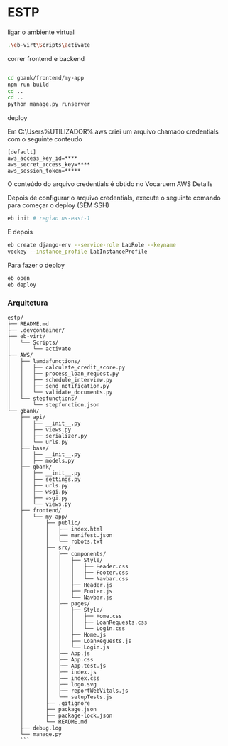 # ESTP

ligar o ambiente virtual

```bash
.\eb-virt\Scripts\activate   
```

correr frontend e backend

```bash

cd gbank/frontend/my-app
npm run build
cd ..
cd ..
python manage.py runserver
```

deploy

Em C:\Users\%UTILIZADOR%\.aws criei um arquivo chamado credentials com o seguinte conteudo

```plaintext
[default]
aws_access_key_id=****
aws_secret_access_key=****
aws_session_token=*****
```

O conteúdo do arquivo credentials é obtido no Vocaruem AWS Details

Depois de configurar o arquivo credentials, execute o seguinte comando para começar o deploy (SEM SSH)

```bash
eb init # regiao us-east-1
```

E depois

```bash
eb create django-env --service-role LabRole --keyname
vockey --instance_profile LabInstanceProfile
```

Para fazer o deploy

```bash
eb open
eb deploy
```

### Arquitetura

```plaintext
estp/
├── README.md
├── .devcontainer/
├── eb-virt/
│   └── Scripts/
│       └── activate
├── AWS/
│   ├── lamdafunctions/
│   │   ├── calculate_credit_score.py
│   │   ├── process_loan_request.py
│   │   ├── schedule_interview.py
│   │   ├── send_notification.py
│   │   └── validate_documents.py
│   └── stepfunctions/
│       └── stepfunction.json
└── gbank/
    ├── api/
    │   ├── __init__.py
    │   ├── views.py
    │   ├── serializer.py
    │   └── urls.py
    ├── base/
    │   ├── __init__.py
    │   ├── models.py
    ├── gbank/
    │   ├── __init__.py
    │   ├── settings.py
    │   ├── urls.py
    │   ├── wsgi.py
    │   ├── asgi.py
    │   └── views.py
    ├── frontend/
    │   └── my-app/
    │       ├── public/
    │       │   ├── index.html
    │       │   ├── manifest.json
    │       │   └── robots.txt
    │       ├── src/
    │       │   ├── components/
    │       │   │   ├── Style/
    │       │   │   │   ├── Header.css
    │       │   │   │   ├── Footer.css
    │       │   │   │   └── Navbar.css
    │       │   │   ├── Header.js
    │       │   │   ├── Footer.js
    │       │   │   └── Navbar.js
    │       │   ├── pages/
    │       │   │   ├── Style/
    │       │   │   │   ├── Home.css
    │       │   │   │   ├── LoanRequests.css
    │       │   │   │   └── Login.css
    │       │   │   ├── Home.js
    │       │   │   ├── LoanRequests.js
    │       │   │   └── Login.js
    │       │   ├── App.js
    │       │   ├── App.css
    │       │   ├── App.test.js
    │       │   ├── index.js
    │       │   ├── index.css
    │       │   ├── logo.svg
    │       │   ├── reportWebVitals.js
    │       │   └── setupTests.js
    │       ├── .gitignore
    │       ├── package.json
    │       ├── package-lock.json
    │       └── README.md
    ├── debug.log
    └── manage.py
    ```